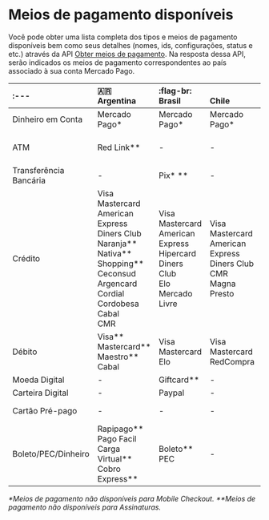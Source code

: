 # Meios de pagamento disponíveis

Você pode obter uma lista completa dos tipos e meios de pagamento disponíveis bem como seus detalhes (nomes, ids, configurações, status e etc.) através da API [Obter meios de pagamento](/developers/pt/reference/payment_methods/_payment_methods/get). Na resposta dessa API, serão indicados os meios de pagamento correspondentes ao país associado à sua conta Mercado Pago. 

| :---  | 🇦🇷 <br> Argentina | :flag-br: <br> Brasil | <br> Chile | <br> Colômbia | <br> México | <br> Peru | <br> Uruguai |
| :--- | :--- | :--- | :--- | :--- | :--- | :--- | :--- |
| Dinheiro em Conta | Mercado Pago* | Mercado Pago* | Mercado Pago* | Mercado Pago* | Mercado Pago* | Mercado Pago* | - |
| ATM | Red Link** | - | - | - | - | Bancomer** <br> Banamex** <br> Serfin** | BCP <br> Continental <br> Outros| - |
| Transferência Bancária | - | Pix* ** | - | PSE* | - | - |
| Crédito | Visa <br> Mastercard <br> American Express <br> Diners Club <br> Naranja** <br> Nativa** <br> Shopping** <br> Ceconsud <br> Argencard <br> Cordial <br> Cordobesa <br> Cabal <br> CMR | Visa <br> Mastercard <br> American Express <br> Hipercard <br> Diners Club <br> Elo <br> Mercado Livre | Visa <br> Mastercard <br> American Express <br> Diners Club <br> CMR <br> Magna <br> Presto | Visa <br> Mastercard <br> American Express <br> Diners Club <br> Codensa | Visa <br> Mastercard <br> American Express** | Visa <br> Diners Club | Visa <br> Mastercard <br> Diners Club <br> Oca <br> Lider |
| Débito | Visa** <br> Mastercard** <br> Maestro** <br> Cabal | Visa <br> Mastercard <br> Elo | Visa <br> Mastercard <br> RedCompra | Visa <br> Mastercard | Visa <br> Mastercard | Visa <br> Mastercard | - |
| Moeda Digital | - | Giftcard** | - | - | Bitcoin** | - | - |
| Carteira Digital | - | Paypal | - | Paypal | - | - |
| Cartão Pré-pago | - | - | - | - | Mercado Pago** | - | - |
| Boleto/PEC/Dinheiro | Rapipago** <br> Pago Facil <br> Carga Virtual** <br> Cobro Express** | Boleto** <br> PEC | - | Efecty* | Oxxo** <br> PayCash | - | Abitab <br> Red Pagos |

_*Meios de pagamento não disponíveis para Mobile Checkout._
_**Meios de pagamento não disponíveis para Assinaturas._